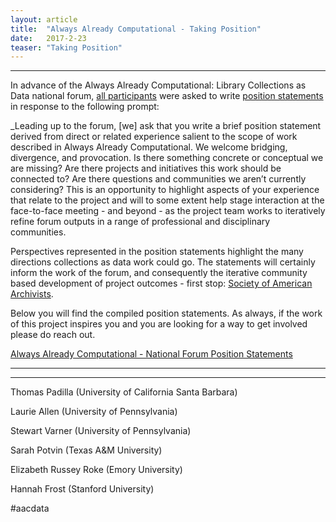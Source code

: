 ```yaml
---
layout: article
title:  "Always Already Computational - Taking Position"
date:   2017-2-23 
teaser: "Taking Position"
---
```

---
In advance of the Always Already Computational: Library Collections as Data national forum, [all participants](https://collectionsasdata.github.io/partners/) were asked to write [position statements](https://github.com/collectionsasdata/collectionsasdata.github.io/blob/master/aac_positionstatements.pdf) in response to the following prompt:

_Leading up to the forum, [we] ask that you write a brief position statement derived from direct or related experience salient to the scope of work described in Always Already Computational. We welcome bridging, divergence, and provocation. Is there something concrete or conceptual we are missing? Are there projects and initiatives this work should be connected to? Are there questions and communities we aren’t currently considering? This is an opportunity to highlight aspects of your experience that relate to the project and will to some extent help stage interaction at the face-to-face meeting - and beyond - as the project team works to iteratively refine forum outputs in a range of professional and disciplinary communities. 

Perspectives represented in the position statements highlight the many directions collections as data work could go. The statements will certainly inform the work of the forum, and consequently the iterative community based development of project outcomes - first stop: [Society of American Archivists](https://collectionsasdata.github.io/activities/).  

Below you will find the compiled position statements. As always, if the work of this project inspires you and you are looking for a way to get involved please do reach out. 

[Always Already Computational - National Forum Position Statements](https://github.com/collectionsasdata/collectionsasdata.github.io/blob/master/aac_positionstatements.pdf) 

---
---
Thomas Padilla (University of California Santa Barbara)

Laurie Allen (University of Pennsylvania)

Stewart Varner (University of Pennsylvania)

Sarah Potvin (Texas A&M University)

Elizabeth Russey Roke (Emory University)

Hannah Frost (Stanford University)

#aacdata

